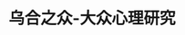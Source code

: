 ---
title: 乌合之众-大众心理研究
ISBN: 9787510407550
出版社: 新世界出版社
出版时间: 2011-08-01
版次: 2
photos:
 - /2018/04/24/wuhezhizhong/wuhezhizhong.png
tags:
 - 阅读
 - 心理学
categories:
 - 阅读
---